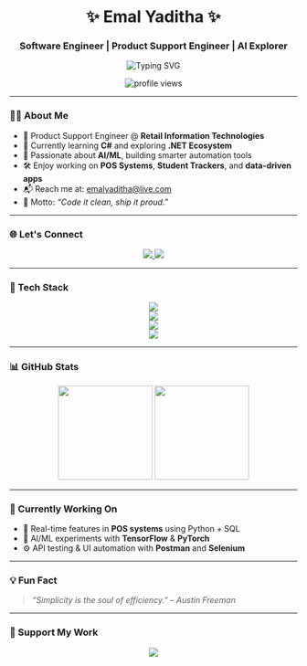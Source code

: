 <h1 align="center">✨ Emal Yaditha ✨</h1>
<h3 align="center">Software Engineer | Product Support Engineer | AI Explorer</h3>

<p align="center">
  <img src="https://readme-typing-svg.demolab.com?font=Fira+Code&duration=3000&pause=1000&color=00F7FF&center=true&vCenter=true&multiline=true&width=435&lines=Crafting+Software+That+Solves+Real+Problems.;Tech+with+Purpose+%7C+Code+with+Passion+%F0%9F%92%BB;Always+Learning+%7C+Always+Building+%F0%9F%9A%80" alt="Typing SVG" />
</p>

<p align="center">
  <img src="https://komarev.com/ghpvc/?username=emalyaditha&label=Profile+Views&color=00d9ff&style=flat-square" alt="profile views" />
</p>

---

### 🧑‍💻 About Me
- 💼 Product Support Engineer @ **Retail Information Technologies**
- 🧠 Currently learning **C#** and exploring **.NET Ecosystem**
- 🤖 Passionate about **AI/ML**, building smarter automation tools
- 🛠️ Enjoy working on **POS Systems**, **Student Trackers**, and **data-driven apps**
- 📬 Reach me at: [emalyaditha@live.com](mailto:emalyaditha@live.com)
- 🎯 Motto: _“Code it clean, ship it proud.”_

---

### 🌐 Let's Connect
<p align="center">
  <a href="https://linkedin.com/in/emalyaditha" target="_blank">
    <img src="https://img.shields.io/badge/LinkedIn-%230077B5?style=for-the-badge&logo=linkedin&logoColor=white" />
  </a>
  <a href="https://x.com/emalyaditha" target="_blank">
    <img src="https://img.shields.io/badge/X-%23000000?style=for-the-badge&logo=twitter&logoColor=white" />
  </a>
</p>

---

### 🧰 Tech Stack
<p align="center">
  <img src="https://skillicons.dev/icons?i=java,python,csharp,cpp,php,js,nodejs" />
  <br />
  <img src="https://skillicons.dev/icons?i=html,css,flutter,dotnet,androidstudio" />
  <br />
  <img src="https://skillicons.dev/icons?i=mysql,mongodb,postgresql,sqlite,mssql" />
  <br />
  <img src="https://skillicons.dev/icons?i=git,github,linux,vscode,postman,figma" />
</p>

---

### 📊 GitHub Stats
<p align="center">
  <img src="https://github-readme-stats.vercel.app/api?username=emalyaditha&show_icons=true&theme=tokyonight" height="165" />
  <img src="https://github-readme-stats.vercel.app/api/top-langs/?username=emalyaditha&layout=compact&theme=tokyonight" height="165" />
</p>

---

### 🚧 Currently Working On
- 🔄 Real-time features in **POS systems** using Python + SQL
- 🧪 AI/ML experiments with **TensorFlow** & **PyTorch**
- ⚙️ API testing & UI automation with **Postman** and **Selenium**

---

### 💡 Fun Fact
> _“Simplicity is the soul of efficiency.” – Austin Freeman_

---

### 🎉 Support My Work
<p align="center">
  <a href="https://www.buymeacoffee.com/emalyaditha" target="_blank">
    <img src="https://img.shields.io/badge/☕-Buy%20me%20a%20coffee-ffdd00?style=for-the-badge" />
  </a>
</p>
